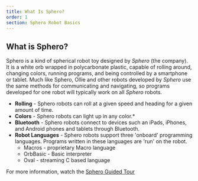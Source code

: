 ```yaml
---
title: What Is Sphero?
order: 1
section: Sphero Robot Basics
---
```


## What is Sphero?


Sphero is a kind of spherical robot toy designed by *Sphero* (the company). It is a white orb wrapped in polycarbonate plastic, capable of rolling around, changing colors, running programs, and being controlled by a smartphone or tablet.  Much like Sphero, Ollie and other robots developed by *Sphero* use the same methods for communicating and navigating, so programs developed for one robot will typically work on all *Sphero* robots. 

* **Rolling** - Sphero robots can roll at a given speed and heading for a given amount of time.
* **Colors** - Sphero robots can light up in any color.* 
* **Bluetooth** - Sphero robots connect to devices such an iPads, iPhones, and Android phones and tablets through Bluetooth.
* **Robot Languages** - Sphero robots support three 'onboard' programming languages.  Programs written in these languages are 'run' on the robot.
  * Macros - proprietary Macro language
  * OrbBasic - Basic interpreter
  * Oval - streaming C based language

  

For more information, watch the [Sphero Guided Tour](https://www.youtube.com/watch?v=uHvZWcqjxrs)

